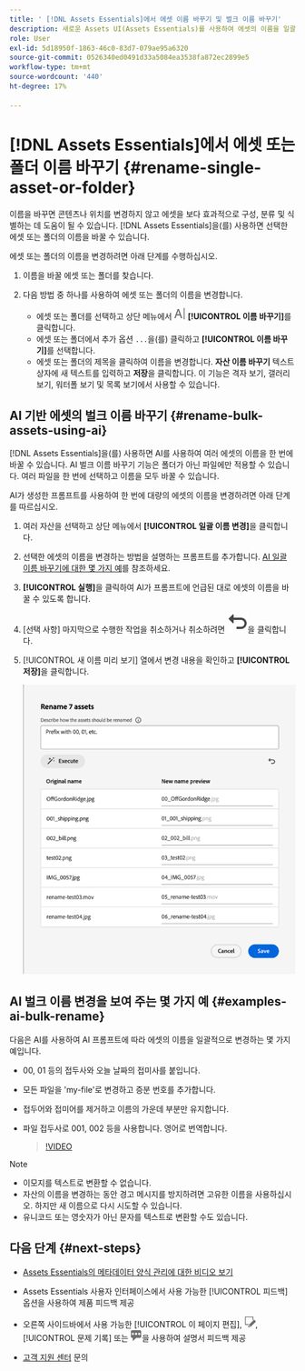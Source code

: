 ```yaml
---
title: ' [!DNL Assets Essentials]에서 에셋 이름 바꾸기 및 벌크 이름 바꾸기'
description: 새로운 Assets UI(Assets Essentials)를 사용하여 에셋의 이름을 일괄 변경하는 방법을 알아봅니다. 여러 에셋의 이름을 한 번에 바꿀 수 있는 기능을 제공합니다.
role: User
exl-id: 5d18950f-1863-46c0-83d7-079ae95a6320
source-git-commit: 0526340ed0491d33a5084ea3538fa872ec2899e5
workflow-type: tm+mt
source-wordcount: '440'
ht-degree: 17%

---
```


# [!DNL Assets Essentials]에서 에셋 또는 폴더 이름 바꾸기 {#rename-single-asset-or-folder}

이름을 바꾸면 콘텐츠나 위치를 변경하지 않고 에셋을 보다 효과적으로 구성, 분류 및 식별하는 데 도움이 될 수 있습니다. [!DNL Assets Essentials]을(를) 사용하면 선택한 에셋 또는 폴더의 이름을 바꿀 수 있습니다.

에셋 또는 폴더의 이름을 변경하려면 아래 단계를 수행하십시오.

1. 이름을 바꿀 에셋 또는 폴더를 찾습니다.

1. 다음 방법 중 하나를 사용하여 에셋 또는 폴더의 이름을 변경합니다.

   * 에셋 또는 폴더를 선택하고 상단 메뉴에서 ![이름 바꾸기 아이콘](assets/do-not-localize/rename-icon.png) **[!UICONTROL 이름 바꾸기]**&#x200B;를 클릭합니다.
   * 에셋 또는 폴더에서 추가 옵션 `...`을(를) 클릭하고 **[!UICONTROL 이름 바꾸기]**&#x200B;를 선택합니다.
   * 에셋 또는 폴더의 제목을 클릭하여 이름을 변경합니다. **자산 이름 바꾸기** 텍스트 상자에 새 텍스트를 입력하고 **저장**&#x200B;을 클릭합니다. 이 기능은 격자 보기, 갤러리 보기, 워터폴 보기 및 목록 보기에서 사용할 수 있습니다.

## AI 기반 에셋의 벌크 이름 바꾸기 {#rename-bulk-assets-using-ai}

[!DNL Assets Essentials]을(를) 사용하면 AI를 사용하여 여러 에셋의 이름을 한 번에 바꿀 수 있습니다. AI 벌크 이름 바꾸기 기능은 폴더가 아닌 파일에만 적용할 수 있습니다. 여러 파일을 한 번에 선택하고 이름을 모두 바꿀 수 있습니다.

AI가 생성한 프롬프트를 사용하여 한 번에 대량의 에셋의 이름을 변경하려면 아래 단계를 따르십시오.

1. 여러 자산을 선택하고 상단 메뉴에서 **[!UICONTROL 일괄 이름 변경]**&#x200B;을 클릭합니다.

1. 선택한 에셋의 이름을 변경하는 방법을 설명하는 프롬프트를 추가합니다. [AI 일괄 이름 바꾸기에 대한 몇 가지 예](#examples-ai-bulk-rename)를 참조하세요.

1. **[!UICONTROL 실행]**&#x200B;을 클릭하여 AI가 프롬프트에 언급된 대로 에셋의 이름을 바꿀 수 있도록 합니다.

1. [선택 사항] 마지막으로 수행한 작업을 취소하거나 취소하려면 ![실행 취소 아이콘](assets/do-not-localize/undo.svg)을 클릭합니다.

1. [!UICONTROL 새 이름 미리 보기] 열에서 변경 내용을 확인하고 **[!UICONTROL 저장]**&#x200B;을 클릭합니다.

   ![AI 일괄 이름 바꾸기](assets/ai-bulk-rename.png)

## AI 벌크 이름 변경을 보여 주는 몇 가지 예 {#examples-ai-bulk-rename}

다음은 AI를 사용하여 AI 프롬프트에 따라 에셋의 이름을 일괄적으로 변경하는 몇 가지 예입니다.

* 00, 01 등의 접두사와 오늘 날짜의 접미사를 붙입니다.
* 모든 파일을 &#39;my-file&#39;로 변경하고 증분 번호를 추가합니다.
* 접두어와 접미어를 제거하고 이름의 가운데 부분만 유지합니다.
* 파일 접두사로 001, 002 등을 사용합니다. 영어로 번역합니다.

  >[!VIDEO](https://video.tv.adobe.com/v/3440975)

>[!NOTE]
>
> * 이모지를 텍스트로 변환할 수 없습니다.
> * 자산의 이름을 변경하는 동안 경고 메시지를 방지하려면 고유한 이름을 사용하십시오. 하지만 새 이름으로 다시 시도할 수 있습니다.
> * 유니코드 또는 영숫자가 아닌 문자를 텍스트로 변환할 수도 있습니다.

## 다음 단계 {#next-steps}

* [Assets Essentials의 메타데이터 양식 관리에 대한 비디오 보기](https://experienceleague.adobe.com/docs/experience-manager-learn/assets-essentials/configuring/metadata-forms.html)

* Assets Essentials 사용자 인터페이스에서 사용 가능한 [!UICONTROL 피드백] 옵션을 사용하여 제품 피드백 제공

* 오른쪽 사이드바에서 사용 가능한 [!UICONTROL 이 페이지 편집], ![페이지 편집](assets/do-not-localize/edit-page.png), [!UICONTROL 문제 기록] 또는 ![GitHub 문제 생성](assets/do-not-localize/github-issue.png)을 사용하여 설명서 피드백 제공

* [고객 지원 센터](https://experienceleague.adobe.com/?support-solution=General#support) 문의

